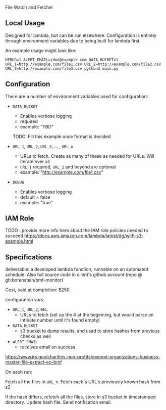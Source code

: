 File Watch and Fetcher

## Local Usage
Designed for lambda, but can be run elsewhere. Configuration is entirely through environment variables due to being built for lambda first.

An example usage might look like:

```
DEBUG=1 ALERT_EMAIL=jdoe@example.com DATA_BUCKET=1 URL_1=http://example.com/file1.csv URL_2=http://example.com/file2.csv URL_3=http://example.com/file3.csv python3 main.py
```

## Configuration

There are a number of environment variables used for configuration:

 * `DATA_BUCKET`
   * Enables verbose logging
   * required
   * example: "TBD"

   TODO: Fill this example once format is decided

 * `URL_1`, `URL_2`, `URL_3`, ... , `URL_n`
   * URLs to fetch. Create as many of these as needed for URLs. Will iterate over all
   * `URL_1` required, `URL_2` and beyond are optional
   * example: "http://example.com/file1.csv"

 * `DEBUG`
   * Enables verbose logging
   * default = false
   * example: "true"


## IAM Role

TODO : provide more info here about the IAM role policies needed to succeed
https://docs.aws.amazon.com/lambda/latest/dg/with-s3-example.html


## Specifications

deliverable: a developed lambda function, runnable on an automated schedule. Also full source code in client's
github account (repo @ gh:borenstein/bmf-monitor)

Cost, paid at completion: $250

configuration vars:
 * `URL_1`, `URL_2`, etc.
   * URLs to fetch (set up the 4 at the beginning, but would parse an infinate number until it's found empty)
 * `DATA_BUCKET`
   * s3 bucket to dump results, and used to store hashes from previous checks as well
 * `ALERT_EMAIL`
   * receives email on success


https://www.irs.gov/charities-non-profits/exempt-organizations-business-master-file-extract-eo-bmf


On each run:

  Fetch all the files in `URL_n`.
  Fetch each's URL's previously known hash from s3

  If the hash differs, refetch all the files, store in s3 bucket in timestamped directory.
  Update hash file.
  Send notification email.
